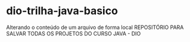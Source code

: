 # dio-trilha-java-basico
Alterando o conteúdo de um arquivo de forma local
REPOSITÓRIO PARA SALVAR TODAS OS PROJETOS DO CURSO JAVA - DIO
